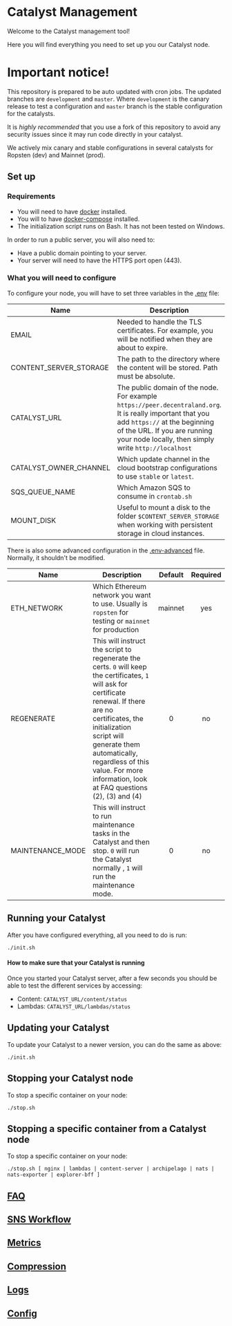 # Catalyst Management

Welcome to the Catalyst management tool!

Here you will find everything you need to set up you our Catalyst node.

# Important notice!

This repository is prepared to be auto updated with cron jobs. The updated branches are `development` and `master`. Where `development` is the canary release to test a configuration and `master` branch is the stable configuration for the catalysts.

It is _highly recommended_ that you use a fork of this repository to avoid any security issues since it may run code directly in your catalyst.

We actively mix canary and stable configurations in several catalysts for Ropsten (dev) and Mainnet (prod).

## Set up

### Requirements

- You will need to have [docker](https://docs.docker.com/install/) installed.
- You will to have [docker-compose](https://docs.docker.com/compose/install/) installed.
- The initialization script runs on Bash. It has not been tested on Windows.

In order to run a public server, you will also need to:

- Have a public domain pointing to your server.
- Your server will need to have the HTTPS port open (443).

### What you will need to configure

To configure your node, you will have to set three variables in the [.env](.env) file:

| Name                   | Description                                                                                                                                                                                                                        | Default  | Required |
| ---------------------- | ---------------------------------------------------------------------------------------------------------------------------------------------------------------------------------------------------------------------------------- | :------: | :------: |
| EMAIL                  | Needed to handle the TLS certificates. For example, you will be notified when they are about to expire.                                                                                                                            |    -     |   yes    |
| CONTENT_SERVER_STORAGE | The path to the directory where the content will be stored. Path must be absolute.                                                                                                                                                 |    -     |   yes    |
| CATALYST_URL           | The public domain of the node. For example `https://peer.decentraland.org`. It is really important that you add `https://` at the beginning of the URL. If you are running your node locally, then simply write `http://localhost` |    -     |   yes    |
| CATALYST_OWNER_CHANNEL | Which update channel in the cloud bootstrap configurations to use `stable` or `latest`.                                                                                                                                            | `latest` |    no    |
| SQS_QUEUE_NAME         | Which Amazon SQS to consume in `crontab.sh`                                                                                                                                                                                        |    -     |    no    |
| MOUNT_DISK             | Useful to mount a disk to the folder `$CONTENT_SERVER_STORAGE` when working with persistent storage in cloud instances.                                                                                                            |    -     |    no    |

There is also some advanced configuration in the [.env-advanced](.env-advanced) file. Normally, it shouldn't be modified.

| Name        | Description                                                                                                                                                                                                                                                                                                   | Default | Required |
| ----------- | ------------------------------------------------------------------------------------------------------------------------------------------------------------------------------------------------------------------------------------------------------------------------------------------------------------- | :-----: | :------: |
| ETH_NETWORK | Which Ethereum network you want to use. Usually is `ropsten` for testing or `mainnet` for production                                                                                                                                                                                                          | mainnet |   yes    |
| REGENERATE  | This will instruct the script to regenerate the certs. `0` will keep the certificates, `1` will ask for certificate renewal. If there are no certificates, the initialization script will generate them automatically, regardless of this value. For more information, look at FAQ questions (2), (3) and (4) |    0    |    no    |
| MAINTENANCE_MODE  | This will instruct to run maintenance tasks in the Catalyst and then stop. `0` will run the Catalyst normally , `1` will run the maintenance mode.  |    0    |    no    |

## Running your Catalyst

After you have configured everything, all you need to do is run:

```
./init.sh
```

#### How to make sure that your Catalyst is running

Once you started your Catalyst server, after a few seconds you should be able to test the different services by accessing:

- Content: `CATALYST_URL/content/status`
- Lambdas: `CATALYST_URL/lambdas/status`

## Updating your Catalyst

To update your Catalyst to a newer version, you can do the same as above:

```
./init.sh
```

## Stopping your Catalyst node

To stop a specific container on your node:

```
./stop.sh
```

## Stopping a specific container from a Catalyst node

To stop a specific container on your node:

```
./stop.sh [ nginx | lambdas | content-server | archipelago | nats | nats-exporter | explorer-bff ]
```

## [FAQ](https://github.com/decentraland/catalyst-owner/blob/master/docs/FAQ.md)

## [SNS Workflow](https://github.com/decentraland/catalyst-owner/blob/master/docs/SNS.md)

## [Metrics](https://github.com/decentraland/catalyst-owner/blob/master/docs/METRICS.md)

## [Compression](https://github.com/decentraland/catalyst-owner/blob/master/docs/COMPRESSION.md)

## [Logs](https://github.com/decentraland/catalyst-owner/blob/master/docs/LOGS.md)

## [Config](https://github.com/decentraland/catalyst-owner/blob/master/docs/CONFIG.md)


